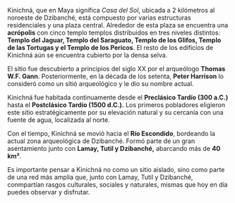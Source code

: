 Kinichná, que en Maya significa *Casa del Sol*, ubicada a 2 kilómetros al noroeste de Dzibanché, está compuesto por varias estructuras residenciales y una plaza central. Alrededor de esta plaza se encuentra una **acrópolis** con cinco templo templos distribuidos en tres niveles distintos: **Templo del Jaguar, Templo del Saraguato, Templo de los Glifos, Templo de las Tortugas y el Templo de los Pericos**. El resto de los edificios de Kinichná aún se encuentra cubierto por la densa selva. 

El sitio fue descubierto a principios del siglo XX por el arqueólogo **Thomas W.F. Gann**. Posteriormente, en la década de los setenta, **Peter Harrison** lo consideró como un sitió arqueológico y le dio su nombre actual.

Kinichná fue habitada continuamente desde el **Preclásico Tardío (300 a.C.)** hasta el **Postclásico Tardío (1500 d.C.).** Los primeros pobladores eligieron este sitio estratégicamente por su elevación natural y su cercanía con una fuente de agua, localizada al norte. 

Con el tiempo, Kinichná se  movió hacia el **Río Escondido**, bordeando la actual zona arqueológica de Dzibanché. Formó parte de  un gran asentamiento junto con **Lamay, Tutil y Dzibanché,** abarcando más de **40 km²**.

Es importante pensar a Kinichná no como un sitio aislado, sino como parte de una red más amplia que, junto con Lamay, Tutil y Dzibanché, conmpartían rasgos culturales, sociales y naturales, mismas que hoy en día puedes observar y disfrutar. 

